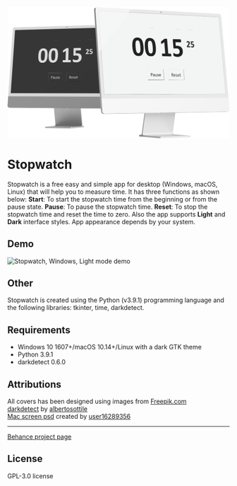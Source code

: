 ![Stopwatch, Windows, Dark/Light modes](assets/cover_transparent.png)

# Stopwatch

Stopwatch is a free easy and simple app for desktop (Windows, macOS, Linux) that will help you to measure time. It has three functions as shown below:
**Start**: To start the stopwatch time from the beginning or from the pause state.
**Pause**: To pause the stopwatch time.
**Reset**: To stop the stopwatch time and reset the time to zero.
Also the app supports **Light** and **Dark** interface styles. App appearance depends by your system.

## Demo

![Stopwatch, Windows, Light mode demo](assets/demo1.gif)

## Other

Stopwatch is created using the Python (v3.9.1) programming language and the following libraries: tkinter, time, darkdetect.

## Requirements

- Windows 10 1607+/macOS 10.14+/Linux with a dark GTK theme
- Python 3.9.1
- darkdetect 0.6.0

## Attributions

All covers has been designed using images from [Freepik.com](https://www.freepik.com/)  
[darkdetect](https://github.com/albertosottile/darkdetect) by [albertosottile](https://github.com/albertosottile)  
[Mac screen psd](https://www.freepik.com/free-psd/minimalist-dual-pc-desktop-screen-mockup_17675010.htm#query=mac%20screen&position=0&from_view=keyword) created by [user16289356](https://www.freepik.com/author/user16289356)

---
[Behance project page](https://www.behance.net/gallery/144841233/Stopwatch-Application)

## License

GPL-3.0 license

